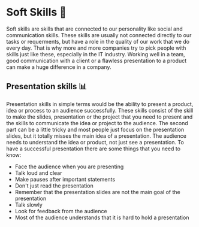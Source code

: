 # Soft Skills 🎈
Soft skills are skills that are connected to our personality like social and communication skills. These skills are usually not connected directly to our tasks or requerments, but have a role in the quality of our work that we do every day. That is why more and more companies try to pick people with skills just like these, especially in the IT industry. Working well in a team, good communication with a client or a flawless presentation to a product can make a huge difference in a company. 
## Presentation skills 📊
Presentation skills in simple terms would be the ability to present a product, idea or process to an audience successfully. These skills consist of the skill to make the slides, presentation or the project that you need to present and the skills to communicate the idea or project to the audience. The second part can be a little tricky and most people just focus on the presentation slides, but it totally misses the main idea of a presentation. The audience needs to understand the idea or product, not just see a presentation. To have a successful presentation there are some things that you need to know:
* Face the audience when you are presenting
* Talk loud and clear
* Make pauses after important statements
* Don't just read the presentation
* Remember that the presentation slides are not the main goal of the presentation
* Talk slowly
* Look for feedback from the audience
* Most of the audience understands that it is hard to hold a presentation
